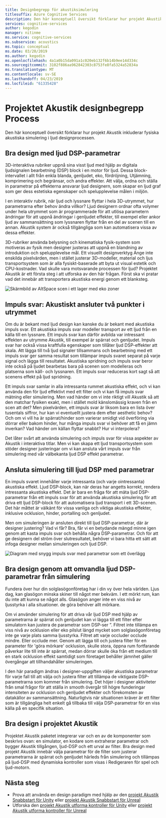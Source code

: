 ```yaml
---
title: Designbegrepp för akustiksimulering
titlesuffix: Azure Cognitive Services
description: Den här konceptuell översikt förklarar hur projekt Akustik införlivar akustiska simuleringen till ljud designprocessen.
services: cognitive-services
author: kegodin
manager: nitinme
ms.service: cognitive-services
ms.subservice: acoustics
ms.topic: conceptual
ms.date: 03/20/2019
ms.author: kegodin
ms.openlocfilehash: 4a1a0b15da091a1c020eb132f6b14b9ee14d334c
ms.sourcegitcommit: 3102f886aa962842303c8753fe8fa5324a52834a
ms.translationtype: MT
ms.contentlocale: sv-SE
ms.lasthandoff: 04/23/2019
ms.locfileid: "61335428"
---
```

# <a name="project-acoustics-design-process-concepts"></a>Projektet Akustik designbegrepp Process

Den här konceptuell översikt förklarar hur projekt Akustik inkluderar fysiska akustiska simulering i ljud designprocessen.

## <a name="sound-design-with-audio-dsp-parameters"></a>Bra design med ljud DSP-parametrar

3D-interaktiva rubriker uppnå sina visst ljud med hjälp av digitala ljudsignalen bearbetning (DSP) block i en motor för ljud. Dessa block-intervallet i allt från enkla blanda, genljudet, eko, fördröjning, Utjämning, komprimering och begränsar, och andra effekter. Att välja, ordna och ställa in parametrar på effekterna ansvarar ljud designern, som skapar en ljud graf som ger dess estetiska egenskaper och spelupplevelse målen i miljön.

I en interaktiv rubrik, när ljud och lyssnare flyttar i hela 3D-utrymmet, hur parametrarna efter behov ändra villkor? Ljud designern ordnar ofta volymer under hela utrymmet som är programmerade för att utlösa parametern ändringar för att uppnå ändringar i genljudet effekter, till exempel eller ankor ljud av sammansättning som lyssnaren flyttar från en del av scenen till en annan. Akustik system är också tillgängliga som kan automatisera vissa av dessa effekter.

3D-rubriker använda belysning och kinematiska fysik-system som motiveras av fysik men designer justeras att uppnå en blandning av introduktion och spelupplevelse mål. Ett visuellt designverktyg Ange inte enskilda pixelvärden, men i stället justerar 3D-modeller, material och ljus transportsystem som är alla fysiskt-baserade att byta ut visual estetik och CPU-kostnader. Vad skulle vara motsvarande processen för ljud? Projektet Akustik är ett första steg i att utforska av den här frågan. Först ska vi pratar vad det innebär att transportera akustiska energi genom ett blanksteg.

![Skärmbild av AltSpace scen i ett lager med eko zoner](media/reverb-zones-altspace.png)

## <a name="impulse-responses-acoustically-connecting-two-points-in-space"></a>Impuls svar: Akustiskt ansluter två punkter i utrymmet

Om du är bekant med ljud design kan kanske du är bekant med akustiska impuls svar. Ett akustiska impuls svar modeller transport av ett ljud från en källa till en lyssnare. Ett impuls svar kan därför avbilda var intressant effekten av utrymme Akustik, till exempel är spärrat och genljudet. Impuls svar har också vissa kraftfulla egenskaper som tillåter ljud DSP-effekter att skala. Att lägga till två ljud signaler tillsammans och bearbetning med ett impuls svar ger samma resultat som tillämpar impuls svaret separat på varje signal och lägga till resultatet. Akustiska spridning och impuls svar beror inte också på ljudet bearbetas bara på scenen som modelleras och platserna som käll- och lyssnaren. Ett impuls svar reduceras kort sagt så att scenens effekt på ljud spridning.

Ett impuls svar samlar in alla intressanta rummet akustiska effekt, och vi kan använda den för ljud effektivt med ett filter och vi kan få impuls svar mätning eller simulering. Men vad händer om vi inte riktigt vill Akustik så att den matchar fysiken exakt, men i stället mold känslomässig kraven från en scen att det? Men pixelvärden, ett impuls svar är liksom bara en lista över tusentals siffror, hur kan vi eventuellt justera dem efter aesthetic behov? Och om vi vill ha är spärrat/hinder som varierar smidigt vid överföring via dörrar eller bakom hinder, hur många impuls svar vi behöver att få en jämn inverkan? Vad händer om källan flyttar snabbt? Hur vi interpolera?

Det låter svårt att använda simulering och impuls svar för vissa aspekter av Akustik i interaktiva titlar. Men vi kan skapa ett ljud transportsystem som stöder designer justeringar om vi kan ansluta vårt impuls svar från simulering med vår välbekanta ljud DSP effekt parametrar.

## <a name="connecting-simulation-to-audio-dsp-with-parameters"></a>Ansluta simulering till ljud DSP med parametrar

En impuls svaret innehåller varje intressanta (och varje ointressanta) akustiska effekt. Ljud DSP-block, kan när deras har angetts korrekt, rendera intressanta akustiska effekt. Det är bara en fråga för att mäta ljud DSP-parametrar från ett impuls svar för att använda akustiska simulering för att driva ett ljud DSP-block för att automatisera ljud transport i ett 3D-scenen. Det här måttet är välkänt för vissa vanliga och viktiga akustiska effekter, inklusive ocklusion, hinder, portalling och genljudet.

Men om simuleringen är ansluten direkt till ljud DSP-parametrar, där är designer justering? Vad vi får? Bra, får vi en betydande mängd minne igen genom att kasta impuls svar och behålla några DSP-parametrar. Och för att ge designern del ström över slutresultatet, behöver vi bara hitta ett sätt att infoga designer mellan simuleringen och ljud DSP.

![Diagram med snygg impuls svar med parametrar som ett överlägg](media/acoustic-parameters.png)

## <a name="sound-design-by-transforming-audio-dsp-parameters-from-simulation"></a>Bra design genom att omvandla ljud DSP-parametrar från simulering

Fundera över hur din solglasögonföretag har i din vy över hela världen. Ljus dag, kan glasögon minska skiner till något mer bekväm. I ett mörkt rum, kan du inte att kunna se något alls. Glasögon anger inte en viss nivå av ljusstyrka i alla situationer. de göra behöver allt mörkare.

Om vi använder simulering för att driva vår ljud DSP med hjälp av parametrarna är spärrat och genljudet kan vi lägga till ett filter efter simulatorn kan justera de parametrar som DSP-ser ”. Filtret inte tillämpa en viss nivå av ocklusion eller eko pilslut längd mycket som solglasögonföretag inte ge varje plats samma ljusstyrka. Filtret att varje occluder occlude mindre. Eller occlude mer. Genom att lägga till och justera filter för en parameter för 'göra mörkare' ocklusion, skulle stora, öppna rum fortfarande påverkar lite till inte är spärrat, medan dörrar skulle öka från ett medium till en stark ocklusion effekt samtidigt som företaget behåller jämnhet gäller övergångar att tillhandahåller simuleringen.

I den här paradigm ändras i designer-uppgiften väljer akustiska parametrar för varje fall till att välja och justera filter att tillämpa de viktigaste DSP-parametrarna som kommer från simulering. Det höjer i designer aktiviteter från smal frågor för att ställa in smooth övergår till högre funderingar intensiteten av ocklusion och genljudet effekter och förekomsten av datakällor av sammansättning. Naturligtvis när situationen kräver är ett filter som är tillgängliga helt enkelt gå tillbaka till välja DSP-parametrar för en viss källa på en specifik situation.

## <a name="sound-design-in-project-acoustics"></a>Bra design i projektet Akustik

Projektet Akustik paketet integrerar var och en av de komponenter som beskrivs ovan: en simulator, en kodare som extraherar parametrar och bygger Akustik tillgången, ljud-DSP och ett urval av filter. Bra design med projekt Akustik innebär välja parametrar för de filter som justerar parametrarna är spärrat och genljudet härleds från simulering och tillämpas på ljud-DSP med dynamiska kontroller som visas i Redigeraren för spel och ljud-motorn.

## <a name="next-steps"></a>Nästa steg
* Prova att använda en design paradigm med hjälp av den [projekt Akustik Snabbstart för Unity](unity-quickstart.md) eller [projekt Akustik Snabbstart för Unreal](unreal-quickstart.md)
* Utforska den [projekt Akustik utforma kontroller för Unity](unity-workflow.md) eller [projekt Akustik utforma kontroller för Unreal](unreal-workflow.md)

